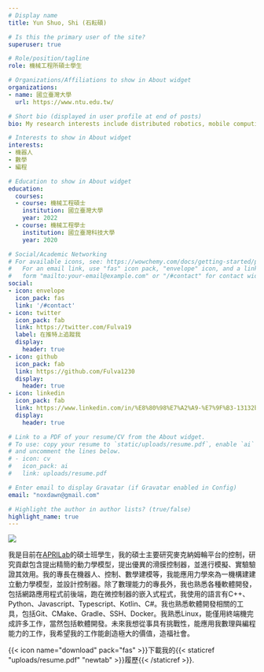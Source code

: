 ```yaml
---
# Display name
title: Yun Shuo, Shi (石耘碩)

# Is this the primary user of the site?
superuser: true

# Role/position/tagline
role: 機械工程所碩士學生

# Organizations/Affiliations to show in About widget
organizations:
- name: 國立臺灣大學
  url: https://www.ntu.edu.tw/

# Short bio (displayed in user profile at end of posts)
bio: My research interests include distributed robotics, mobile computing and programmable matter.

# Interests to show in About widget
interests:
- 機器人
- 數學
- 編程

# Education to show in About widget
education:
  courses:
  - course: 機械工程碩士
    institution: 國立臺灣大學
    year: 2022
  - course: 機械工程學士
    institution: 國立臺灣科技大學
    year: 2020

# Social/Academic Networking
# For available icons, see: https://wowchemy.com/docs/getting-started/page-builder/#icons
#   For an email link, use "fas" icon pack, "envelope" icon, and a link in the
#   form "mailto:your-email@example.com" or "/#contact" for contact widget.
social:
- icon: envelope
  icon_pack: fas
  link: '/#contact'
- icon: twitter
  icon_pack: fab
  link: https://twitter.com/Fulva19
  label: 在推特上追蹤我
  display:
    header: true
- icon: github
  icon_pack: fab
  link: https://github.com/Fulva1230
  display:
    header: true
- icon: linkedin
  icon_pack: fab
  link: https://www.linkedin.com/in/%E8%80%98%E7%A2%A9-%E7%9F%B3-13132b20a/
  display:
    header: true

# Link to a PDF of your resume/CV from the About widget.
# To use: copy your resume to `static/uploads/resume.pdf`, enable `ai` icons in `params.toml`,
# and uncomment the lines below.
# - icon: cv
#   icon_pack: ai
#   link: uploads/resume.pdf

# Enter email to display Gravatar (if Gravatar enabled in Config)
email: "noxdawn@gmail.com"

# Highlight the author in author lists? (true/false)
highlight_name: true
---
```

[<img src="https://www.codewars.com/users/Fulva1230/badges/micro" style="display: inline; margin: 0;" />](https://www.codewars.com/users/Fulva1230)

我是目前在[APRILab](https://aprilabntu.wixsite.com/website)的碩士班學生，我的碩士主要研究麥克納姆輪平台的控制，研究貢獻包含提出精簡的動力學模型，提出優異的滑膜控制器，並進行模擬、實驗驗證其效用。我的專長在機器人、控制、數學建模等，我能應用力學來為一機構建建立動力學模型，並設計控制器。除了數理能力的專長外，我也熟悉各種軟體開發，包括網路應用程式前後端，跑在微控制器的嵌入式程式，我使用的語言有C++、Python、Javascript、Typescript、Kotlin、C#。我也熟悉軟體開發相關的工具，包括Git、CMake、Gradle、SSH、Docker。我熟悉Linux，能僅用終端機完成許多工作，當然包括軟體開發。未來我想從事具有挑戰性，能應用我數理與編程能力的工作，我希望我的工作能創造極大的價值，造福社會。

{{< icon name="download" pack="fas" >}}下載我的{{< staticref "uploads/resume.pdf" "newtab" >}}履歷{{< /staticref >}}.
